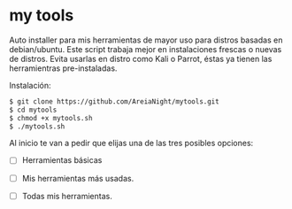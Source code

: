 # my tools

Auto installer para mis herramientas de mayor uso para distros basadas en debian/ubuntu.
Este script trabaja mejor en instalaciones frescas o nuevas de distros. 
Evita usarlas en distro como Kali o Parrot, éstas ya tienen las herramientras pre-instaladas. 


Instalación:

```bash
$ git clone https://github.com/AreiaNight/mytools.git
$ cd mytools
$ chmod +x mytools.sh
$ ./mytools.sh
```

Al inicio te van a pedir que elijas una de las tres posibles opciones:
- [ ] Herramientas básicas
- [ ] Mis herramientas más usadas.
- [ ] Todas mis herramientas.



